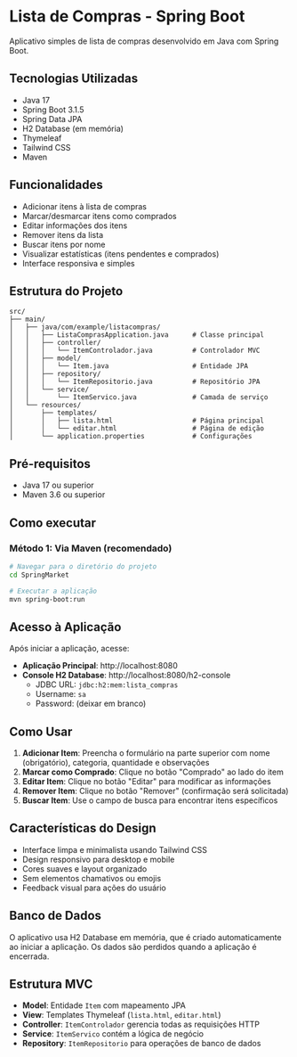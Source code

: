 # Lista de Compras - Spring Boot

Aplicativo simples de lista de compras desenvolvido em Java com Spring Boot.

## Tecnologias Utilizadas

- Java 17
- Spring Boot 3.1.5
- Spring Data JPA
- H2 Database (em memória)
- Thymeleaf
- Tailwind CSS
- Maven

## Funcionalidades

- Adicionar itens à lista de compras
- Marcar/desmarcar itens como comprados
- Editar informações dos itens
- Remover itens da lista
- Buscar itens por nome
- Visualizar estatísticas (itens pendentes e comprados)
- Interface responsiva e simples

## Estrutura do Projeto

```
src/
├── main/
│   ├── java/com/example/listacompras/
│   │   ├── ListaComprasApplication.java      # Classe principal
│   │   ├── controller/
│   │   │   └── ItemControlador.java          # Controlador MVC
│   │   ├── model/
│   │   │   └── Item.java                     # Entidade JPA
│   │   ├── repository/
│   │   │   └── ItemRepositorio.java          # Repositório JPA
│   │   └── service/
│   │       └── ItemServico.java              # Camada de serviço
│   └── resources/
│       ├── templates/
│       │   ├── lista.html                    # Página principal
│       │   └── editar.html                   # Página de edição
│       └── application.properties            # Configurações
```

## Pré-requisitos

- Java 17 ou superior
- Maven 3.6 ou superior

## Como executar

### Método 1: Via Maven (recomendado)
```bash
# Navegar para o diretório do projeto
cd SpringMarket

# Executar a aplicação
mvn spring-boot:run
```

## Acesso à Aplicação

Após iniciar a aplicação, acesse:
- **Aplicação Principal**: http://localhost:8080
- **Console H2 Database**: http://localhost:8080/h2-console
  - JDBC URL: `jdbc:h2:mem:lista_compras`
  - Username: `sa`
  - Password: (deixar em branco)

## Como Usar

1. **Adicionar Item**: Preencha o formulário na parte superior com nome (obrigatório), categoria, quantidade e observações
2. **Marcar como Comprado**: Clique no botão "Comprado" ao lado do item
3. **Editar Item**: Clique no botão "Editar" para modificar as informações
4. **Remover Item**: Clique no botão "Remover" (confirmação será solicitada)
5. **Buscar Item**: Use o campo de busca para encontrar itens específicos

## Características do Design

- Interface limpa e minimalista usando Tailwind CSS
- Design responsivo para desktop e mobile
- Cores suaves e layout organizado
- Sem elementos chamativos ou emojis
- Feedback visual para ações do usuário

## Banco de Dados

O aplicativo usa H2 Database em memória, que é criado automaticamente ao iniciar a aplicação. Os dados são perdidos quando a aplicação é encerrada.

## Estrutura MVC

- **Model**: Entidade `Item` com mapeamento JPA
- **View**: Templates Thymeleaf (`lista.html`, `editar.html`)
- **Controller**: `ItemControlador` gerencia todas as requisições HTTP
- **Service**: `ItemServico` contém a lógica de negócio
- **Repository**: `ItemRepositorio` para operações de banco de dados

